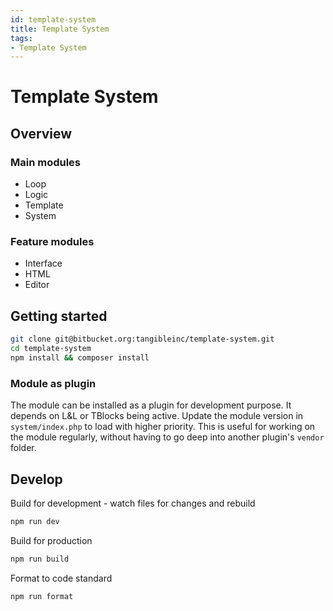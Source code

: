 ```yaml
---
id: template-system
title: Template System
tags:
- Template System
---
```


# Template System


## Overview

### Main modules

- Loop
- Logic
- Template
- System

### Feature modules

- Interface
- HTML
- Editor

## Getting started

```sh
git clone git@bitbucket.org:tangibleinc/template-system.git
cd template-system
npm install && composer install
```

### Module as plugin

The module can be installed as a plugin for development purpose. It depends on L&L or TBlocks being active. Update the module version in `system/index.php` to load with higher priority. This is useful for working on the module regularly, without having to go deep into another plugin's `vendor` folder.


## Develop

Build for development - watch files for changes and rebuild

```sh
npm run dev
```

Build for production

```sh
npm run build
```

Format to code standard

```sh
npm run format
```
